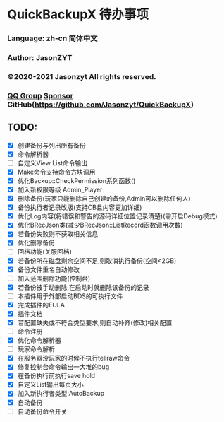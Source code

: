﻿# QuickBackupX 待办事项 
### Language: zh-cn 简体中文
### Author: JasonZYT
### ©2020-2021 Jasonzyt All rights reserved.
### [QQ Group](https://jq.qq.com/?wv=1027&k=XQ95YehZ)  [Sponsor](http://pay.sa2y.net/paypage/?merchant=97a6ueUjyemLZeyQZK3TaCKluhQu5FTZM2LvKrX%2Btlpm)  GitHub(https://github.com/Jasonzyt/QuickBackupX)

## TODO:
- [x] 创建备份与列出所有备份
- [x] 命令解析器
- [ ] 自定义View List命令输出
- [x] Make命令支持命令方块调用
- [x] 优化Backup::CheckPermission系列函数()
- [x] 加入新权限等级 Admin_Player
- [x] 删除备份(玩家只能删除自己创建的备份,Admin可以删除任何人)
- [x] 备份执行者记录改版(支持CB且内容更加详细)
- [x] 优化Log内容(将错误和警告的源码详细位置记录清楚)(需开启Debug模式)
- [x] 优化BRecJson类(减少BRecJson::ListRecord函数调用次数)
- [x] 若备份失败则不获取相关信息
- [x] 优化删除备份
- [ ] 回档功能(关服回档)
- [x] 若备份所在磁盘剩余空间不足,则取消执行备份(空间<2GB)
- [x] 备份文件重名自动修改
- [ ] 加入范围删除功能(控制台)
- [x] 若备份被手动删除,在启动时就删除该备份的记录
- [ ] 本插件用于外部启动BDS的可执行文件
- [x] 完成插件的EULA
- [x] 插件文档
- [x] 若配置缺失或不符合类型要求,则自动补齐(修改)相关配置
- [ ] 命令注册
- [x] 优化命令解析器
- [ ] 玩家命令解析
- [x] 在服务器没玩家的时候不执行tellraw命令
- [x] 修复控制台命令输出一大堆的bug
- [x] 在备份执行前执行save hold
- [x] 自定义List输出每页大小
- [x] 加入新执行者类型:AutoBackup
- [x] 自动备份
- [ ] 自动备份命令开关